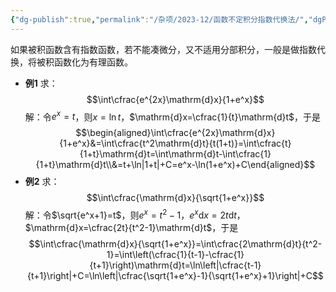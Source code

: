 ```yaml
---
{"dg-publish":true,"permalink":"/杂项/2023-12/函数不定积分指数代换法/","dgPassFrontmatter":true}
---
```


如果被积函数含有指数函数，若不能凑微分，又不适用分部积分，一般是做指数代换，将被积函数化为有理函数。
- **例1**
	求：
	$$\int\cfrac{e^{2x}\mathrm{d}x}{1+e^x}$$
	解：令$e^x=t$，则$x=\ln t$，$\mathrm{d}x=\cfrac{1}{t}\mathrm{d}t$，于是
	$$\begin{aligned}\int\cfrac{e^{2x}\mathrm{d}x}{1+e^x}&=\int\cfrac{t^2\mathrm{d}t}{t(1+t)}=\int\cfrac{t}{1+t}\mathrm{d}t=\int\mathrm{d}t-\int\cfrac{1}{1+t}\mathrm{d}t\\&=t+\ln|1+t|+C=e^x-\ln(1+e^x)+C\end{aligned}$$
- **例2**
	求：
	$$\int\cfrac{\mathrm{d}x}{\sqrt{1+e^x}}$$
	解：令$\sqrt{e^x+1}=t$，则$e^x=t^2-1$，$e^x\mathrm{d}x=2t\mathrm{d}t$，$\mathrm{d}x=\cfrac{2t}{t^2-1}\mathrm{d}t$，于是
	$$\int\cfrac{\mathrm{d}x}{\sqrt{1+e^x}}=\int\cfrac{2\mathrm{d}t}{t^2-1}=\int\left(\cfrac{1}{t-1}-\cfrac{1}{t+1}\right)\mathrm{d}t=\ln\left|\cfrac{t-1}{t+1}\right|+C=\ln\left|\cfrac{\sqrt{1+e^x}-1}{\sqrt{1+e^x}+1}\right|+C$$